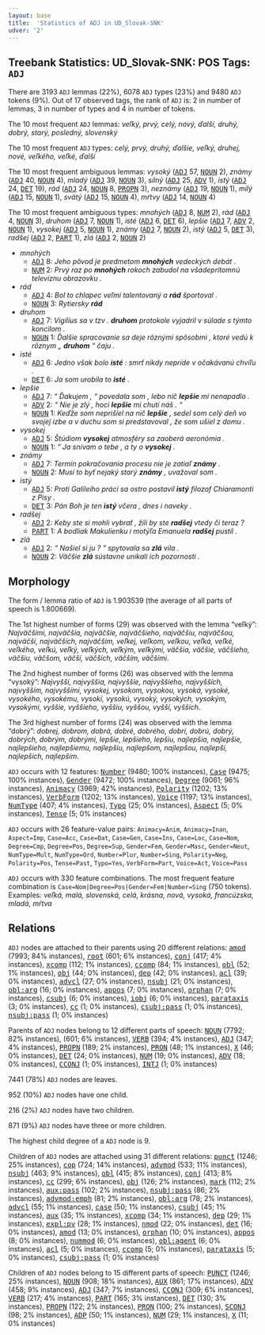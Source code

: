 ```yaml
---
layout: base
title:  'Statistics of ADJ in UD_Slovak-SNK'
udver: '2'
---
```


## Treebank Statistics: UD_Slovak-SNK: POS Tags: `ADJ`

There are 3193 `ADJ` lemmas (22%), 6078 `ADJ` types (23%) and 9480 `ADJ` tokens (9%).
Out of 17 observed tags, the rank of `ADJ` is: 2 in number of lemmas, 3 in number of types and 4 in number of tokens.

The 10 most frequent `ADJ` lemmas: <em>veľký, prvý, celý, nový, ďalší, druhý, dobrý, starý, posledný, slovenský</em>

The 10 most frequent `ADJ` types:  <em>celý, prvý, druhý, ďalšie, veľký, druhej, nové, veľkého, veľké, ďalší</em>

The 10 most frequent ambiguous lemmas: <em>vysoký</em> (<tt><a href="sk_snk-pos-ADJ.html">ADJ</a></tt> 57, <tt><a href="sk_snk-pos-NOUN.html">NOUN</a></tt> 2), <em>známy</em> (<tt><a href="sk_snk-pos-ADJ.html">ADJ</a></tt> 40, <tt><a href="sk_snk-pos-NOUN.html">NOUN</a></tt> 4), <em>mladý</em> (<tt><a href="sk_snk-pos-ADJ.html">ADJ</a></tt> 39, <tt><a href="sk_snk-pos-NOUN.html">NOUN</a></tt> 3), <em>silný</em> (<tt><a href="sk_snk-pos-ADJ.html">ADJ</a></tt> 25, <tt><a href="sk_snk-pos-ADV.html">ADV</a></tt> 1), <em>istý</em> (<tt><a href="sk_snk-pos-ADJ.html">ADJ</a></tt> 24, <tt><a href="sk_snk-pos-DET.html">DET</a></tt> 19), <em>rád</em> (<tt><a href="sk_snk-pos-ADJ.html">ADJ</a></tt> 24, <tt><a href="sk_snk-pos-NOUN.html">NOUN</a></tt> 8, <tt><a href="sk_snk-pos-PROPN.html">PROPN</a></tt> 3), <em>neznámy</em> (<tt><a href="sk_snk-pos-ADJ.html">ADJ</a></tt> 19, <tt><a href="sk_snk-pos-NOUN.html">NOUN</a></tt> 1), <em>milý</em> (<tt><a href="sk_snk-pos-ADJ.html">ADJ</a></tt> 15, <tt><a href="sk_snk-pos-NOUN.html">NOUN</a></tt> 1), <em>svätý</em> (<tt><a href="sk_snk-pos-ADJ.html">ADJ</a></tt> 15, <tt><a href="sk_snk-pos-NOUN.html">NOUN</a></tt> 4), <em>mŕtvy</em> (<tt><a href="sk_snk-pos-ADJ.html">ADJ</a></tt> 14, <tt><a href="sk_snk-pos-NOUN.html">NOUN</a></tt> 4)

The 10 most frequent ambiguous types:  <em>mnohých</em> (<tt><a href="sk_snk-pos-ADJ.html">ADJ</a></tt> 8, <tt><a href="sk_snk-pos-NUM.html">NUM</a></tt> 2), <em>rád</em> (<tt><a href="sk_snk-pos-ADJ.html">ADJ</a></tt> 4, <tt><a href="sk_snk-pos-NOUN.html">NOUN</a></tt> 3), <em>druhom</em> (<tt><a href="sk_snk-pos-ADJ.html">ADJ</a></tt> 7, <tt><a href="sk_snk-pos-NOUN.html">NOUN</a></tt> 1), <em>isté</em> (<tt><a href="sk_snk-pos-ADJ.html">ADJ</a></tt> 6, <tt><a href="sk_snk-pos-DET.html">DET</a></tt> 6), <em>lepšie</em> (<tt><a href="sk_snk-pos-ADJ.html">ADJ</a></tt> 7, <tt><a href="sk_snk-pos-ADV.html">ADV</a></tt> 2, <tt><a href="sk_snk-pos-NOUN.html">NOUN</a></tt> 1), <em>vysokej</em> (<tt><a href="sk_snk-pos-ADJ.html">ADJ</a></tt> 5, <tt><a href="sk_snk-pos-NOUN.html">NOUN</a></tt> 1), <em>známy</em> (<tt><a href="sk_snk-pos-ADJ.html">ADJ</a></tt> 7, <tt><a href="sk_snk-pos-NOUN.html">NOUN</a></tt> 2), <em>istý</em> (<tt><a href="sk_snk-pos-ADJ.html">ADJ</a></tt> 5, <tt><a href="sk_snk-pos-DET.html">DET</a></tt> 3), <em>radšej</em> (<tt><a href="sk_snk-pos-ADJ.html">ADJ</a></tt> 2, <tt><a href="sk_snk-pos-PART.html">PART</a></tt> 1), <em>zlá</em> (<tt><a href="sk_snk-pos-ADJ.html">ADJ</a></tt> 2, <tt><a href="sk_snk-pos-NOUN.html">NOUN</a></tt> 2)


* <em>mnohých</em>
  * <tt><a href="sk_snk-pos-ADJ.html">ADJ</a></tt> 8: <em>Jeho pôvod je predmetom <b>mnohých</b> vedeckých debát .</em>
  * <tt><a href="sk_snk-pos-NUM.html">NUM</a></tt> 2: <em>Prvý raz po <b>mnohých</b> rokoch zabudol na všadeprítomnú televíznu obrazovku .</em>
* <em>rád</em>
  * <tt><a href="sk_snk-pos-ADJ.html">ADJ</a></tt> 4: <em>Bol to chlapec veľmi talentovaný a <b>rád</b> športoval .</em>
  * <tt><a href="sk_snk-pos-NOUN.html">NOUN</a></tt> 3: <em>Rytiersky <b>rád</b></em>
* <em>druhom</em>
  * <tt><a href="sk_snk-pos-ADJ.html">ADJ</a></tt> 7: <em>Vigilius sa v tzv . <b>druhom</b> protokole vyjadril v súlade s týmto koncilom .</em>
  * <tt><a href="sk_snk-pos-NOUN.html">NOUN</a></tt> 1: <em>Ďalšie spracovanie sa deje rôznými spôsobmi , ktoré vedú k rôznym „ <b>druhom</b> “ čaju .</em>
* <em>isté</em>
  * <tt><a href="sk_snk-pos-ADJ.html">ADJ</a></tt> 6: <em>Jedno však bolo <b>isté</b> : smrť nikdy nepríde v očakávanú chvíľu .</em>
  * <tt><a href="sk_snk-pos-DET.html">DET</a></tt> 6: <em>Ja som urobila to <b>isté</b> .</em>
* <em>lepšie</em>
  * <tt><a href="sk_snk-pos-ADJ.html">ADJ</a></tt> 7: <em>“ Ďakujem , “ povedala som , lebo nič <b>lepšie</b> mi nenapadlo .</em>
  * <tt><a href="sk_snk-pos-ADV.html">ADV</a></tt> 2: <em>“ Nie je zlý , hoci <b>lepšie</b> mi chutí náš . “</em>
  * <tt><a href="sk_snk-pos-NOUN.html">NOUN</a></tt> 1: <em>Keďže som neprišiel na nič <b>lepšie</b> , sedel som celý deň vo svojej izbe a v duchu som si predstavoval , že som ušiel z domu .</em>
* <em>vysokej</em>
  * <tt><a href="sk_snk-pos-ADJ.html">ADJ</a></tt> 5: <em>Štúdiom <b>vysokej</b> atmosféry sa zaoberá aeronómia .</em>
  * <tt><a href="sk_snk-pos-NOUN.html">NOUN</a></tt> 1: <em>“ Ja snívam o tebe , a ty o <b>vysokej</b> .</em>
* <em>známy</em>
  * <tt><a href="sk_snk-pos-ADJ.html">ADJ</a></tt> 7: <em>Termín pokračovania procesu nie je zatiaľ <b>známy</b> .</em>
  * <tt><a href="sk_snk-pos-NOUN.html">NOUN</a></tt> 2: <em>Musí to byť nejaký starý <b>známy</b> , uvažoval som .</em>
* <em>istý</em>
  * <tt><a href="sk_snk-pos-ADJ.html">ADJ</a></tt> 5: <em>Proti Galileiho práci sa ostro postavil <b>istý</b> filozof Chiaramonti z Pisy .</em>
  * <tt><a href="sk_snk-pos-DET.html">DET</a></tt> 3: <em>Pán Boh je ten <b>istý</b> včera , dnes i naveky .</em>
* <em>radšej</em>
  * <tt><a href="sk_snk-pos-ADJ.html">ADJ</a></tt> 2: <em>Keby ste si mohli vybrať , žili by ste <b>radšej</b> vtedy či teraz ?</em>
  * <tt><a href="sk_snk-pos-PART.html">PART</a></tt> 1: <em>A bodliak Makulienku i motýľa Emanuela <b>radšej</b> pustil .</em>
* <em>zlá</em>
  * <tt><a href="sk_snk-pos-ADJ.html">ADJ</a></tt> 2: <em>“ Našiel si ju ? “ spytovala sa <b>zlá</b> víla .</em>
  * <tt><a href="sk_snk-pos-NOUN.html">NOUN</a></tt> 2: <em>Väčšie <b>zlá</b> sústavne unikali ich pozornosti .</em>

## Morphology

The form / lemma ratio of `ADJ` is 1.903539 (the average of all parts of speech is 1.800669).

The 1st highest number of forms (29) was observed with the lemma “veľký”: <em>Najväčšími, najväčšia, najväčšie, najväčšieho, najväčšiu, najväčšou, najväčší, najväčších, najväčším, veľkej, veľkom, veľkou, veľká, veľké, veľkého, veľkú, veľký, veľkých, veľkým, veľkými, väčšia, väčšie, väčšieho, väčšiu, väčšom, väčší, väčších, väčším, väčšími</em>.

The 2nd highest number of forms (26) was observed with the lemma “vysoký”: <em>Najvyšší, najvyššia, najvyššie, najvyššieho, najvyšších, najvyšším, najvyššími, vysokej, vysokom, vysokou, vysoká, vysoké, vysokého, vysokému, vysokí, vysokú, vysoký, vysokých, vysokým, vysokými, vyššie, vyššieho, vyššiu, vyššou, vyšší, vyšších</em>.

The 3rd highest number of forms (24) was observed with the lemma “dobrý”: <em>dobrej, dobrom, dobrá, dobré, dobrého, dobrí, dobrú, dobrý, dobrých, dobrým, dobrými, lepšie, lepšieho, lepšiu, najlepšia, najlepšie, najlepšieho, najlepšiemu, najlepšiu, najlepšom, najlepšou, najlepší, najlepších, najlepším</em>.

`ADJ` occurs with 12 features: <tt><a href="sk_snk-feat-Number.html">Number</a></tt> (9480; 100% instances), <tt><a href="sk_snk-feat-Case.html">Case</a></tt> (9475; 100% instances), <tt><a href="sk_snk-feat-Gender.html">Gender</a></tt> (9472; 100% instances), <tt><a href="sk_snk-feat-Degree.html">Degree</a></tt> (9061; 96% instances), <tt><a href="sk_snk-feat-Animacy.html">Animacy</a></tt> (3969; 42% instances), <tt><a href="sk_snk-feat-Polarity.html">Polarity</a></tt> (1202; 13% instances), <tt><a href="sk_snk-feat-VerbForm.html">VerbForm</a></tt> (1202; 13% instances), <tt><a href="sk_snk-feat-Voice.html">Voice</a></tt> (1197; 13% instances), <tt><a href="sk_snk-feat-NumType.html">NumType</a></tt> (407; 4% instances), <tt><a href="sk_snk-feat-Typo.html">Typo</a></tt> (25; 0% instances), <tt><a href="sk_snk-feat-Aspect.html">Aspect</a></tt> (5; 0% instances), <tt><a href="sk_snk-feat-Tense.html">Tense</a></tt> (5; 0% instances)

`ADJ` occurs with 26 feature-value pairs: `Animacy=Anim`, `Animacy=Inan`, `Aspect=Imp`, `Case=Acc`, `Case=Dat`, `Case=Gen`, `Case=Ins`, `Case=Loc`, `Case=Nom`, `Degree=Cmp`, `Degree=Pos`, `Degree=Sup`, `Gender=Fem`, `Gender=Masc`, `Gender=Neut`, `NumType=Mult`, `NumType=Ord`, `Number=Plur`, `Number=Sing`, `Polarity=Neg`, `Polarity=Pos`, `Tense=Past`, `Typo=Yes`, `VerbForm=Part`, `Voice=Act`, `Voice=Pass`

`ADJ` occurs with 330 feature combinations.
The most frequent feature combination is `Case=Nom|Degree=Pos|Gender=Fem|Number=Sing` (750 tokens).
Examples: <em>veľká, malá, slovenská, celá, krásna, nová, vysoká, francúzska, mladá, mŕtva</em>


## Relations

`ADJ` nodes are attached to their parents using 20 different relations: <tt><a href="sk_snk-dep-amod.html">amod</a></tt> (7993; 84% instances), <tt><a href="sk_snk-dep-root.html">root</a></tt> (601; 6% instances), <tt><a href="sk_snk-dep-conj.html">conj</a></tt> (417; 4% instances), <tt><a href="sk_snk-dep-xcomp.html">xcomp</a></tt> (112; 1% instances), <tt><a href="sk_snk-dep-ccomp.html">ccomp</a></tt> (84; 1% instances), <tt><a href="sk_snk-dep-obl.html">obl</a></tt> (52; 1% instances), <tt><a href="sk_snk-dep-obj.html">obj</a></tt> (44; 0% instances), <tt><a href="sk_snk-dep-dep.html">dep</a></tt> (42; 0% instances), <tt><a href="sk_snk-dep-acl.html">acl</a></tt> (39; 0% instances), <tt><a href="sk_snk-dep-advcl.html">advcl</a></tt> (27; 0% instances), <tt><a href="sk_snk-dep-nsubj.html">nsubj</a></tt> (21; 0% instances), <tt><a href="sk_snk-dep-obl-arg.html">obl:arg</a></tt> (16; 0% instances), <tt><a href="sk_snk-dep-appos.html">appos</a></tt> (7; 0% instances), <tt><a href="sk_snk-dep-orphan.html">orphan</a></tt> (7; 0% instances), <tt><a href="sk_snk-dep-csubj.html">csubj</a></tt> (6; 0% instances), <tt><a href="sk_snk-dep-iobj.html">iobj</a></tt> (6; 0% instances), <tt><a href="sk_snk-dep-parataxis.html">parataxis</a></tt> (3; 0% instances), <tt><a href="sk_snk-dep-cc.html">cc</a></tt> (1; 0% instances), <tt><a href="sk_snk-dep-csubj-pass.html">csubj:pass</a></tt> (1; 0% instances), <tt><a href="sk_snk-dep-nsubj-pass.html">nsubj:pass</a></tt> (1; 0% instances)

Parents of `ADJ` nodes belong to 12 different parts of speech: <tt><a href="sk_snk-pos-NOUN.html">NOUN</a></tt> (7792; 82% instances),  (601; 6% instances), <tt><a href="sk_snk-pos-VERB.html">VERB</a></tt> (394; 4% instances), <tt><a href="sk_snk-pos-ADJ.html">ADJ</a></tt> (347; 4% instances), <tt><a href="sk_snk-pos-PROPN.html">PROPN</a></tt> (189; 2% instances), <tt><a href="sk_snk-pos-PRON.html">PRON</a></tt> (48; 1% instances), <tt><a href="sk_snk-pos-X.html">X</a></tt> (46; 0% instances), <tt><a href="sk_snk-pos-DET.html">DET</a></tt> (24; 0% instances), <tt><a href="sk_snk-pos-NUM.html">NUM</a></tt> (19; 0% instances), <tt><a href="sk_snk-pos-ADV.html">ADV</a></tt> (18; 0% instances), <tt><a href="sk_snk-pos-CCONJ.html">CCONJ</a></tt> (1; 0% instances), <tt><a href="sk_snk-pos-INTJ.html">INTJ</a></tt> (1; 0% instances)

7441 (78%) `ADJ` nodes are leaves.

952 (10%) `ADJ` nodes have one child.

216 (2%) `ADJ` nodes have two children.

871 (9%) `ADJ` nodes have three or more children.

The highest child degree of a `ADJ` node is 9.

Children of `ADJ` nodes are attached using 31 different relations: <tt><a href="sk_snk-dep-punct.html">punct</a></tt> (1246; 25% instances), <tt><a href="sk_snk-dep-cop.html">cop</a></tt> (724; 14% instances), <tt><a href="sk_snk-dep-advmod.html">advmod</a></tt> (533; 11% instances), <tt><a href="sk_snk-dep-nsubj.html">nsubj</a></tt> (463; 9% instances), <tt><a href="sk_snk-dep-obl.html">obl</a></tt> (415; 8% instances), <tt><a href="sk_snk-dep-conj.html">conj</a></tt> (413; 8% instances), <tt><a href="sk_snk-dep-cc.html">cc</a></tt> (299; 6% instances), <tt><a href="sk_snk-dep-obj.html">obj</a></tt> (126; 2% instances), <tt><a href="sk_snk-dep-mark.html">mark</a></tt> (112; 2% instances), <tt><a href="sk_snk-dep-aux-pass.html">aux:pass</a></tt> (102; 2% instances), <tt><a href="sk_snk-dep-nsubj-pass.html">nsubj:pass</a></tt> (86; 2% instances), <tt><a href="sk_snk-dep-advmod-emph.html">advmod:emph</a></tt> (81; 2% instances), <tt><a href="sk_snk-dep-obl-arg.html">obl:arg</a></tt> (78; 2% instances), <tt><a href="sk_snk-dep-advcl.html">advcl</a></tt> (55; 1% instances), <tt><a href="sk_snk-dep-case.html">case</a></tt> (50; 1% instances), <tt><a href="sk_snk-dep-csubj.html">csubj</a></tt> (45; 1% instances), <tt><a href="sk_snk-dep-aux.html">aux</a></tt> (35; 1% instances), <tt><a href="sk_snk-dep-xcomp.html">xcomp</a></tt> (34; 1% instances), <tt><a href="sk_snk-dep-dep.html">dep</a></tt> (29; 1% instances), <tt><a href="sk_snk-dep-expl-pv.html">expl:pv</a></tt> (28; 1% instances), <tt><a href="sk_snk-dep-nmod.html">nmod</a></tt> (22; 0% instances), <tt><a href="sk_snk-dep-det.html">det</a></tt> (16; 0% instances), <tt><a href="sk_snk-dep-amod.html">amod</a></tt> (13; 0% instances), <tt><a href="sk_snk-dep-orphan.html">orphan</a></tt> (10; 0% instances), <tt><a href="sk_snk-dep-appos.html">appos</a></tt> (8; 0% instances), <tt><a href="sk_snk-dep-nummod.html">nummod</a></tt> (6; 0% instances), <tt><a href="sk_snk-dep-obl-agent.html">obl:agent</a></tt> (6; 0% instances), <tt><a href="sk_snk-dep-acl.html">acl</a></tt> (5; 0% instances), <tt><a href="sk_snk-dep-ccomp.html">ccomp</a></tt> (5; 0% instances), <tt><a href="sk_snk-dep-parataxis.html">parataxis</a></tt> (5; 0% instances), <tt><a href="sk_snk-dep-csubj-pass.html">csubj:pass</a></tt> (1; 0% instances)

Children of `ADJ` nodes belong to 15 different parts of speech: <tt><a href="sk_snk-pos-PUNCT.html">PUNCT</a></tt> (1246; 25% instances), <tt><a href="sk_snk-pos-NOUN.html">NOUN</a></tt> (908; 18% instances), <tt><a href="sk_snk-pos-AUX.html">AUX</a></tt> (861; 17% instances), <tt><a href="sk_snk-pos-ADV.html">ADV</a></tt> (458; 9% instances), <tt><a href="sk_snk-pos-ADJ.html">ADJ</a></tt> (347; 7% instances), <tt><a href="sk_snk-pos-CCONJ.html">CCONJ</a></tt> (309; 6% instances), <tt><a href="sk_snk-pos-VERB.html">VERB</a></tt> (217; 4% instances), <tt><a href="sk_snk-pos-PART.html">PART</a></tt> (165; 3% instances), <tt><a href="sk_snk-pos-DET.html">DET</a></tt> (130; 3% instances), <tt><a href="sk_snk-pos-PROPN.html">PROPN</a></tt> (122; 2% instances), <tt><a href="sk_snk-pos-PRON.html">PRON</a></tt> (100; 2% instances), <tt><a href="sk_snk-pos-SCONJ.html">SCONJ</a></tt> (98; 2% instances), <tt><a href="sk_snk-pos-ADP.html">ADP</a></tt> (50; 1% instances), <tt><a href="sk_snk-pos-NUM.html">NUM</a></tt> (29; 1% instances), <tt><a href="sk_snk-pos-X.html">X</a></tt> (11; 0% instances)

